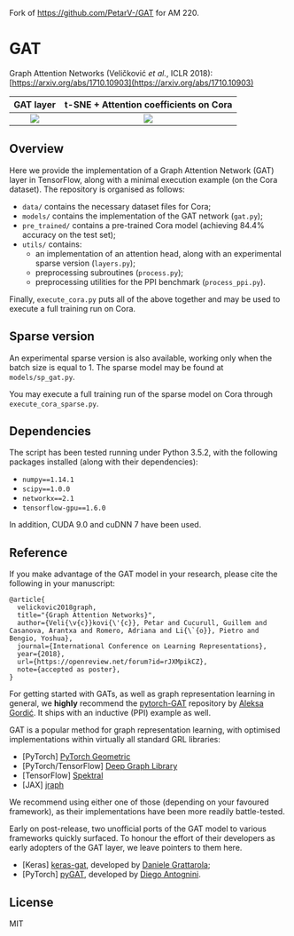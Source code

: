 Fork of https://github.com/PetarV-/GAT for AM 220.

# GAT
Graph Attention Networks (Veličković *et al.*, ICLR 2018): [https://arxiv.org/abs/1710.10903](https://arxiv.org/abs/1710.10903)

GAT layer            |  t-SNE + Attention coefficients on Cora
:-------------------------:|:-------------------------:
![](https://camo.githubusercontent.com/4fe1a90e67d17a2330d7cfcddc930d5f7501750c/68747470733a2f2f7777772e64726f70626f782e636f6d2f732f71327a703170366b37396a6a6431352f6761745f6c617965722e706e673f7261773d31)  |  ![](https://raw.githubusercontent.com/PetarV-/GAT/gh-pages/assets/t-sne.png)

## Overview
Here we provide the implementation of a Graph Attention Network (GAT) layer in TensorFlow, along with a minimal execution example (on the Cora dataset). The repository is organised as follows:
- `data/` contains the necessary dataset files for Cora;
- `models/` contains the implementation of the GAT network (`gat.py`);
- `pre_trained/` contains a pre-trained Cora model (achieving 84.4% accuracy on the test set);
- `utils/` contains:
    * an implementation of an attention head, along with an experimental sparse version (`layers.py`);
    * preprocessing subroutines (`process.py`);
    * preprocessing utilities for the PPI benchmark (`process_ppi.py`).

Finally, `execute_cora.py` puts all of the above together and may be used to execute a full training run on Cora.

## Sparse version
An experimental sparse version is also available, working only when the batch size is equal to 1.
The sparse model may be found at `models/sp_gat.py`.

You may execute a full training run of the sparse model on Cora through `execute_cora_sparse.py`.

## Dependencies

The script has been tested running under Python 3.5.2, with the following packages installed (along with their dependencies):

- `numpy==1.14.1`
- `scipy==1.0.0`
- `networkx==2.1`
- `tensorflow-gpu==1.6.0`

In addition, CUDA 9.0 and cuDNN 7 have been used.

## Reference
If you make advantage of the GAT model in your research, please cite the following in your manuscript:

```
@article{
  velickovic2018graph,
  title="{Graph Attention Networks}",
  author={Veli{\v{c}}kovi{\'{c}}, Petar and Cucurull, Guillem and Casanova, Arantxa and Romero, Adriana and Li{\`{o}}, Pietro and Bengio, Yoshua},
  journal={International Conference on Learning Representations},
  year={2018},
  url={https://openreview.net/forum?id=rJXMpikCZ},
  note={accepted as poster},
}
```

For getting started with GATs, as well as graph representation learning in general, we **highly** recommend the [pytorch-GAT](https://github.com/gordicaleksa/pytorch-GAT) repository by [Aleksa Gordić](https://github.com/gordicaleksa). It ships with an inductive (PPI) example as well.

GAT is a popular method for graph representation learning, with optimised implementations within virtually all standard GRL libraries:
- \[PyTorch\] [PyTorch Geometric](https://pytorch-geometric.readthedocs.io/en/latest/)
- \[PyTorch/TensorFlow\] [Deep Graph Library](https://www.dgl.ai/)
- \[TensorFlow\] [Spektral](https://graphneural.network/)
- \[JAX\] [jraph](https://github.com/deepmind/jraph)

We recommend using either one of those (depending on your favoured framework), as their implementations have been more readily battle-tested.

Early on post-release, two unofficial ports of the GAT model to various frameworks quickly surfaced. To honour the effort of their developers as early adopters of the GAT layer, we leave pointers to them here.
- \[Keras\] [keras-gat](https://github.com/danielegrattarola/keras-gat), developed by [Daniele Grattarola](https://github.com/danielegrattarola);
- \[PyTorch\] [pyGAT](https://github.com/Diego999/pyGAT), developed by [Diego Antognini](https://github.com/Diego999).

## License
MIT

